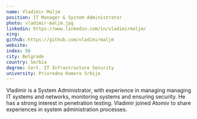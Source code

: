 ```yaml
---
name: Vladimir Maljm
position: IT Manager & System Administrator
photo: vladimir-maljm.jpg
linkedin: https://www.linkedin.com/in/vladimirmaljm/
xing: 
github: https://github.com/vladimirmaljm
website: 
index: 50
city: Belgrade
country: Serbia
degree: Cert. IT Infrastructure Security
university: Privredna Komora Srbije
---
```

Vladimir is a System Administrator, with experience in managing managing IT systems and networks, monitoring systems and ensuring security. He has a strong interest in penetration testing. Vladimir joined Atomiv to share experiences in system administration processes.